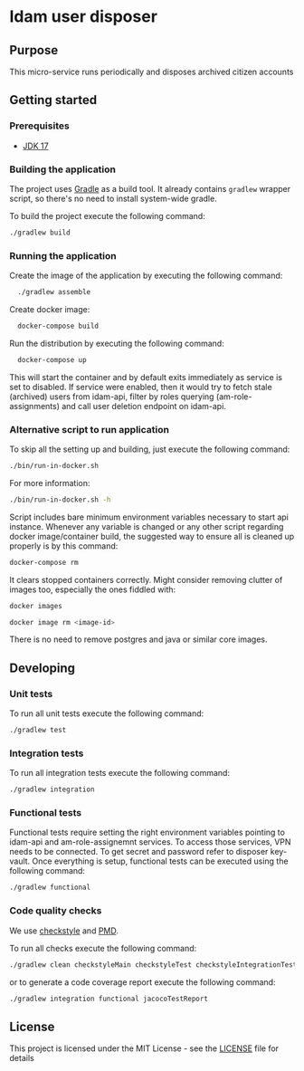 # Idam user disposer

## Purpose

This micro-service runs periodically and disposes archived citizen accounts

## Getting started

### Prerequisites
- [JDK 17](https://openjdk.org/projects/jdk/17/)

### Building the application

The project uses [Gradle](https://gradle.org/) as a build tool. It already
contains `gradlew` wrapper script, so there's no need to install system-wide
gradle.

To build the project execute the following command:

```bash
./gradlew build
```

### Running the application

Create the image of the application by executing the following command:

```bash
  ./gradlew assemble
```

Create docker image:

```bash
  docker-compose build
```

Run the distribution by executing the following command:

```bash
  docker-compose up
```

This will start the container and by default exits immediately as service is
set to disabled. If service were enabled, then it would try to fetch stale
(archived) users from idam-api, filter by roles querying (am-role-assignments)
and call user deletion endpoint on idam-api.

### Alternative script to run application

To skip all the setting up and building, just execute the following command:

```bash
./bin/run-in-docker.sh
```

For more information:

```bash
./bin/run-in-docker.sh -h
```

Script includes bare minimum environment variables necessary to start api
instance. Whenever any variable is changed or any other script regarding docker
image/container build, the suggested way to ensure all is cleaned up properly
is by this command:

```bash
docker-compose rm
```

It clears stopped containers correctly. Might consider removing clutter of
images too, especially the ones fiddled with:

```bash
docker images

docker image rm <image-id>
```

There is no need to remove postgres and java or similar core images.

## Developing

### Unit tests
To run all unit tests execute the following command:
```bash
./gradlew test
```

### Integration tests
To run all integration tests execute the following command:
```bash
./gradlew integration
```

### Functional tests
Functional tests require setting the right environment variables pointing to
idam-api and am-role-assignemnt services. To access those services, VPN needs
to be connected. To get secret and password refer to disposer key-vault. Once
everything is setup, functional tests can be executed using the following
command:

```bash
./gradlew functional
```

### Code quality checks
We use [checkstyle](http://checkstyle.sourceforge.net/) and [PMD](https://pmd.github.io/).

To run all checks execute the following command:

```bash
./gradlew clean checkstyleMain checkstyleTest checkstyleIntegrationTest pmdMain pmdTest pmdIntegrationTest
```

or to generate a code coverage report execute the following command:

```bash
./gradlew integration functional jacocoTestReport
```

## License

This project is licensed under the MIT License - see the [LICENSE](LICENSE) file for details


